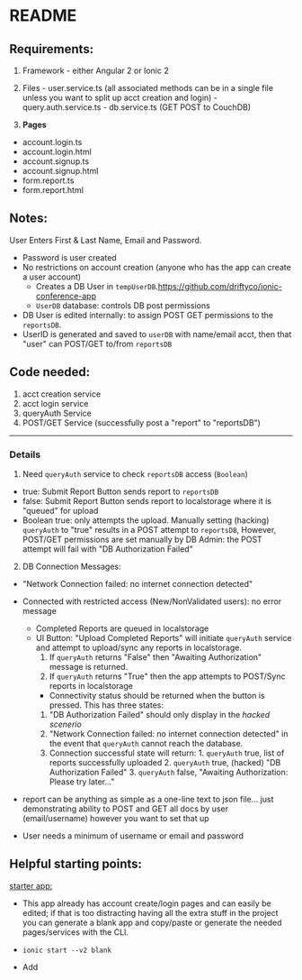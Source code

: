 # README

## Requirements:
  1. Framework
    - either Angular 2 or Ionic 2
  2. Files
    - user.service.ts (all associated methods can be in a single file unless you want to split up acct creation and login)
    - query.auth.service.ts
    - db.service.ts (GET POST to CouchDB)

  3. __Pages__
   - account.login.ts
   - account.login.html
   - account.signup.ts
   - account.signup.html
   - form.report.ts
   - form.report.html


## Notes:

User Enters First & Last Name, Email and Password.
 - Password is user created
 - No restrictions on account creation (anyone who has the app can create a user account)
   - Creates a DB User in `tempUserDB`.https://github.com/driftyco/ionic-conference-app
   - `UserDB` database: controls DB post permissions
 - DB User is edited internally: to assign POST GET permissions to the `reportsDB`.
 - UserID is generated and saved to `userDB` with name/email acct, then that "user" can POST/GET to/from `reportsDB`

## Code needed:
 1. acct creation service
 2. acct login service
 3. queryAuth Service
 4. POST/GET Service (successfully post a "report" to "reportsDB")

___

### Details

 1. Need `queryAuth` service to check `reportsDB` access (`Boolean`)
  - true: Submit Report Button sends report to `reportsDB`
  - false: Submit Report Button sends report to localstorage where it is "queued" for upload
  - Boolean true: only attempts the upload.  Manually setting (hacking) `queryAuth` to "true" results in a POST attempt to `reportsDB`, However, POST/GET permissions are set manually by DB Admin: the POST attempt will fail with "DB Authorization Failed"
 2. DB Connection Messages:
  - "Network Connection failed: no internet connection detected"
  - Connected with restricted access (New/NonValidated users): no error message
    - Completed Reports are queued in localstorage
    - UI Button: "Upload Completed Reports" will initiate `queryAuth` service and attempt to upload/sync any reports in localstorage.
      1. If `queryAuth` returns "False" then "Awaiting Authorization" message is returned.
      2. If `queryAuth` returns "True" then the app attempts to POST/Sync reports in localstorage
       - Connectivity status should be returned when the button is pressed.  This has three states:
        1. "DB Authorization Failed" should only display in the _hacked scenerio_
        2. "Network Connection failed: no internet connection detected" in the event that `queryAuth` cannot reach the database.
        3. Connection successful state will return:
          1. `queryAuth` true, list of reports successfully uploaded
          2. `queryAuth` true, (hacked) "DB Authorization Failed"
          3. `queryAuth` false, "Awaiting Authorization: Please try later..."

  - report can be anything as simple as a one-line text to json file... just demonstrating ability to POST and GET all docs by user (email/username) however you want to set that up
  - User needs a minimum of username or email and password


## Helpful starting points:
[starter app:](https://github.com/driftyco/ionic-conference-app)

 - This app already has account create/login pages and can easily be edited; if that is too distracting having all the extra stuff in the project you can generate a blank app and copy/paste or generate the needed pages/services with the CLI.
  - `ionic start --v2 blank`

 - Add
